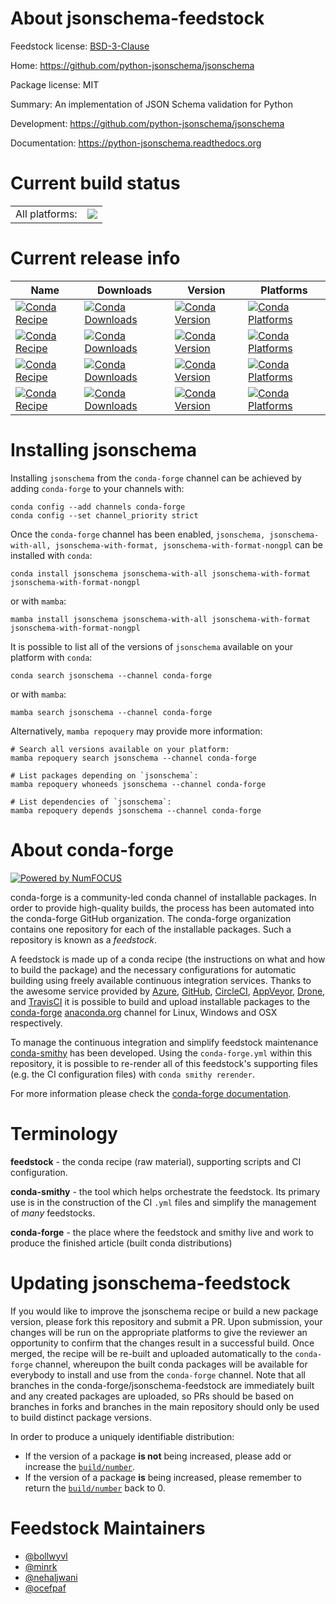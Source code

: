 About jsonschema-feedstock
==========================

Feedstock license: [BSD-3-Clause](https://github.com/conda-forge/jsonschema-feedstock/blob/main/LICENSE.txt)

Home: https://github.com/python-jsonschema/jsonschema

Package license: MIT

Summary: An implementation of JSON Schema validation for Python

Development: https://github.com/python-jsonschema/jsonschema

Documentation: https://python-jsonschema.readthedocs.org

Current build status
====================


<table><tr><td>All platforms:</td>
    <td>
      <a href="https://dev.azure.com/conda-forge/feedstock-builds/_build/latest?definitionId=487&branchName=main">
        <img src="https://dev.azure.com/conda-forge/feedstock-builds/_apis/build/status/jsonschema-feedstock?branchName=main">
      </a>
    </td>
  </tr>
</table>

Current release info
====================

| Name | Downloads | Version | Platforms |
| --- | --- | --- | --- |
| [![Conda Recipe](https://img.shields.io/badge/recipe-jsonschema-green.svg)](https://anaconda.org/conda-forge/jsonschema) | [![Conda Downloads](https://img.shields.io/conda/dn/conda-forge/jsonschema.svg)](https://anaconda.org/conda-forge/jsonschema) | [![Conda Version](https://img.shields.io/conda/vn/conda-forge/jsonschema.svg)](https://anaconda.org/conda-forge/jsonschema) | [![Conda Platforms](https://img.shields.io/conda/pn/conda-forge/jsonschema.svg)](https://anaconda.org/conda-forge/jsonschema) |
| [![Conda Recipe](https://img.shields.io/badge/recipe-jsonschema--with--all-green.svg)](https://anaconda.org/conda-forge/jsonschema-with-all) | [![Conda Downloads](https://img.shields.io/conda/dn/conda-forge/jsonschema-with-all.svg)](https://anaconda.org/conda-forge/jsonschema-with-all) | [![Conda Version](https://img.shields.io/conda/vn/conda-forge/jsonschema-with-all.svg)](https://anaconda.org/conda-forge/jsonschema-with-all) | [![Conda Platforms](https://img.shields.io/conda/pn/conda-forge/jsonschema-with-all.svg)](https://anaconda.org/conda-forge/jsonschema-with-all) |
| [![Conda Recipe](https://img.shields.io/badge/recipe-jsonschema--with--format-green.svg)](https://anaconda.org/conda-forge/jsonschema-with-format) | [![Conda Downloads](https://img.shields.io/conda/dn/conda-forge/jsonschema-with-format.svg)](https://anaconda.org/conda-forge/jsonschema-with-format) | [![Conda Version](https://img.shields.io/conda/vn/conda-forge/jsonschema-with-format.svg)](https://anaconda.org/conda-forge/jsonschema-with-format) | [![Conda Platforms](https://img.shields.io/conda/pn/conda-forge/jsonschema-with-format.svg)](https://anaconda.org/conda-forge/jsonschema-with-format) |
| [![Conda Recipe](https://img.shields.io/badge/recipe-jsonschema--with--format--nongpl-green.svg)](https://anaconda.org/conda-forge/jsonschema-with-format-nongpl) | [![Conda Downloads](https://img.shields.io/conda/dn/conda-forge/jsonschema-with-format-nongpl.svg)](https://anaconda.org/conda-forge/jsonschema-with-format-nongpl) | [![Conda Version](https://img.shields.io/conda/vn/conda-forge/jsonschema-with-format-nongpl.svg)](https://anaconda.org/conda-forge/jsonschema-with-format-nongpl) | [![Conda Platforms](https://img.shields.io/conda/pn/conda-forge/jsonschema-with-format-nongpl.svg)](https://anaconda.org/conda-forge/jsonschema-with-format-nongpl) |

Installing jsonschema
=====================

Installing `jsonschema` from the `conda-forge` channel can be achieved by adding `conda-forge` to your channels with:

```
conda config --add channels conda-forge
conda config --set channel_priority strict
```

Once the `conda-forge` channel has been enabled, `jsonschema, jsonschema-with-all, jsonschema-with-format, jsonschema-with-format-nongpl` can be installed with `conda`:

```
conda install jsonschema jsonschema-with-all jsonschema-with-format jsonschema-with-format-nongpl
```

or with `mamba`:

```
mamba install jsonschema jsonschema-with-all jsonschema-with-format jsonschema-with-format-nongpl
```

It is possible to list all of the versions of `jsonschema` available on your platform with `conda`:

```
conda search jsonschema --channel conda-forge
```

or with `mamba`:

```
mamba search jsonschema --channel conda-forge
```

Alternatively, `mamba repoquery` may provide more information:

```
# Search all versions available on your platform:
mamba repoquery search jsonschema --channel conda-forge

# List packages depending on `jsonschema`:
mamba repoquery whoneeds jsonschema --channel conda-forge

# List dependencies of `jsonschema`:
mamba repoquery depends jsonschema --channel conda-forge
```


About conda-forge
=================

[![Powered by
NumFOCUS](https://img.shields.io/badge/powered%20by-NumFOCUS-orange.svg?style=flat&colorA=E1523D&colorB=007D8A)](https://numfocus.org)

conda-forge is a community-led conda channel of installable packages.
In order to provide high-quality builds, the process has been automated into the
conda-forge GitHub organization. The conda-forge organization contains one repository
for each of the installable packages. Such a repository is known as a *feedstock*.

A feedstock is made up of a conda recipe (the instructions on what and how to build
the package) and the necessary configurations for automatic building using freely
available continuous integration services. Thanks to the awesome service provided by
[Azure](https://azure.microsoft.com/en-us/services/devops/), [GitHub](https://github.com/),
[CircleCI](https://circleci.com/), [AppVeyor](https://www.appveyor.com/),
[Drone](https://cloud.drone.io/welcome), and [TravisCI](https://travis-ci.com/)
it is possible to build and upload installable packages to the
[conda-forge](https://anaconda.org/conda-forge) [anaconda.org](https://anaconda.org/)
channel for Linux, Windows and OSX respectively.

To manage the continuous integration and simplify feedstock maintenance
[conda-smithy](https://github.com/conda-forge/conda-smithy) has been developed.
Using the ``conda-forge.yml`` within this repository, it is possible to re-render all of
this feedstock's supporting files (e.g. the CI configuration files) with ``conda smithy rerender``.

For more information please check the [conda-forge documentation](https://conda-forge.org/docs/).

Terminology
===========

**feedstock** - the conda recipe (raw material), supporting scripts and CI configuration.

**conda-smithy** - the tool which helps orchestrate the feedstock.
                   Its primary use is in the construction of the CI ``.yml`` files
                   and simplify the management of *many* feedstocks.

**conda-forge** - the place where the feedstock and smithy live and work to
                  produce the finished article (built conda distributions)


Updating jsonschema-feedstock
=============================

If you would like to improve the jsonschema recipe or build a new
package version, please fork this repository and submit a PR. Upon submission,
your changes will be run on the appropriate platforms to give the reviewer an
opportunity to confirm that the changes result in a successful build. Once
merged, the recipe will be re-built and uploaded automatically to the
`conda-forge` channel, whereupon the built conda packages will be available for
everybody to install and use from the `conda-forge` channel.
Note that all branches in the conda-forge/jsonschema-feedstock are
immediately built and any created packages are uploaded, so PRs should be based
on branches in forks and branches in the main repository should only be used to
build distinct package versions.

In order to produce a uniquely identifiable distribution:
 * If the version of a package **is not** being increased, please add or increase
   the [``build/number``](https://docs.conda.io/projects/conda-build/en/latest/resources/define-metadata.html#build-number-and-string).
 * If the version of a package **is** being increased, please remember to return
   the [``build/number``](https://docs.conda.io/projects/conda-build/en/latest/resources/define-metadata.html#build-number-and-string)
   back to 0.

Feedstock Maintainers
=====================

* [@bollwyvl](https://github.com/bollwyvl/)
* [@minrk](https://github.com/minrk/)
* [@nehaljwani](https://github.com/nehaljwani/)
* [@ocefpaf](https://github.com/ocefpaf/)

